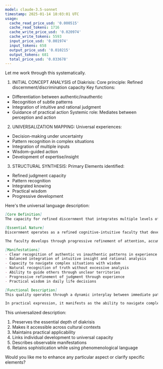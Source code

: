 ```yaml
---
model: claude-3.5-sonnet
timestamp: 2025-01-14 18:03:01 UTC
usage:
  cache_read_price_usd: '0.000515'
  cache_read_tokens: 1716
  cache_write_price_usd: '0.020974'
  cache_write_tokens: 5593
  input_price_usd: '0.001974'
  input_tokens: 658
  output_price_usd: '0.010215'
  output_tokens: 681
  total_price_usd: '0.033678'
---
```


Let me work through this systematically.

1. INITIAL CONCEPT ANALYSIS of Diakrisis:
Core principle: Refined discernment/discrimination capacity
Key functions: 
- Differentiation between authentic/inauthentic
- Recognition of subtle patterns
- Integration of intuitive and rational judgment
- Guidance of practical action
Systemic role: Mediates between perception and action

2. UNIVERSALIZATION MAPPING:
Universal experiences:
- Decision-making under uncertainty
- Pattern recognition in complex situations
- Integration of multiple inputs
- Wisdom-guided action
- Development of expertise/insight

3. STRUCTURAL SYNTHESIS:
Primary Elements identified:
- Refined judgment capacity
- Pattern recognition
- Integrated knowing
- Practical wisdom
- Progressive development

Here's the universal language description:

```markdown
[Core Definition]
The capacity for refined discernment that integrates multiple levels of understanding to recognize authentic patterns and guide wise action. It combines immediate intuitive recognition with contemplative reflection, enabling clear discrimination in complex situations while maintaining practical effectiveness.

[Essential Nature]
Discernment operates as a refined cognitive-intuitive faculty that develops through sustained attention to patterns of truth and their manifestations. It transcends mere analytical thinking, incorporating emotional intelligence, embodied knowing, and pattern recognition into a unified capacity for understanding and action. This quality represents the maturation of judgment into wisdom, where immediate recognition joins with deeper understanding to guide behavior.

The faculty develops through progressive refinement of attention, accumulation of experience, and cultivation of inner clarity. It requires both active engagement with situations and reflective integration of insights, leading to increasingly subtle discrimination abilities while maintaining practical groundedness.

[Manifestations]
- Clear recognition of authentic vs inauthentic patterns in experience
- Balanced integration of intuitive insight and rational analysis
- Capacity to navigate complex situations with wisdom
- Natural recognition of truth without excessive analysis
- Ability to guide others through unclear territories
- Progressive refinement of judgment through experience
- Practical wisdom in daily life decisions

[Functional Description]
This quality operates through a dynamic interplay between immediate pattern recognition and deeper contemplative understanding. It develops through repeated exposure to specific domains of experience combined with reflective integration, leading to increasingly refined discrimination abilities. The faculty becomes more subtle and comprehensive over time while maintaining practical effectiveness, eventually operating as an integrated form of knowing that precedes analytical thought.

In practical expression, it manifests as the ability to navigate complex situations with wisdom, make clear decisions under uncertainty, and guide both self and others toward authentic understanding and action. It operates in daily life through moment-to-moment recognition of truth in situations, balanced judgment in relationships, and clear discrimination in practical matters, while maintaining connection to deeper principles of wisdom.
```

This universalized description:
1. Preserves the essential depth of diakrisis
2. Makes it accessible across cultural contexts
3. Maintains practical applicability
4. Links individual development to universal capacity
5. Describes observable manifestations
6. Retains sophistication while using phenomenological language

Would you like me to enhance any particular aspect or clarify specific elements?